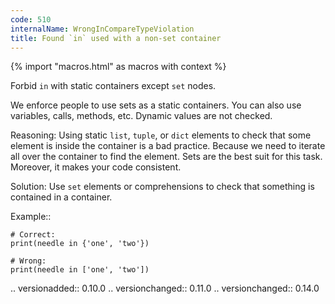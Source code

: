 ```yaml
---
code: 510
internalName: WrongInCompareTypeViolation
title: Found `in` used with a non-set container
---
```


{% import "macros.html" as macros with context %}


Forbid ``in`` with static containers except ``set`` nodes.

We enforce people to use sets as a static containers.
You can also use variables, calls, methods, etc.
Dynamic values are not checked.

Reasoning:
    Using static ``list``, ``tuple``, or ``dict`` elements
    to check that some element is inside the container is a bad practice.
    Because we need to iterate all over the container to find the element.
    Sets are the best suit for this task.
    Moreover, it makes your code consistent.

Solution:
    Use ``set`` elements or comprehensions to check that something
    is contained in a container.

Example::

    # Correct:
    print(needle in {'one', 'two'})

    # Wrong:
    print(needle in ['one', 'two'])

.. versionadded:: 0.10.0
.. versionchanged:: 0.11.0
.. versionchanged:: 0.14.0